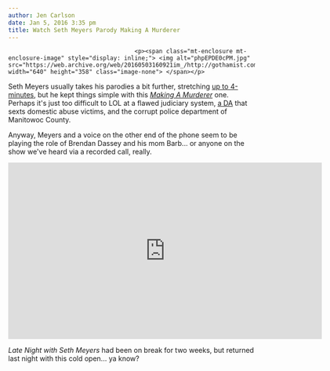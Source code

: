 ```yaml
---
author: Jen Carlson
date: Jan 5, 2016 3:35 pm
title: Watch Seth Meyers Parody Making A Murderer
---
```


	
										<p><span class="mt-enclosure mt-enclosure-image" style="display: inline;"> <img alt="phpEPDE0cPM.jpg" src="https://web.archive.org/web/20160503160921im_/http://gothamist.com/attachments/arts_jen/phpEPDE0cPM.jpg" width="640" height="358" class="image-none"> </span></p>

<p>Seth Meyers usually takes his parodies a bit further, stretching <a href="https://web.archive.org/web/20160503160921/http://gothamist.com/2014/11/14/seth_meyers_goes_full_sorkin_in_4-m.php">up to 4-minutes</a>, but he kept things simple with this <a href="https://web.archive.org/web/20160503160921/http://laist.com/tags/makingamurderer"><em>Making A Murderer</em></a> one. Perhaps it&apos;s just too difficult to LOL at a flawed judiciary system, <a href="https://web.archive.org/web/20160503160921/https://en.wikipedia.org/wiki/Ken_Kratz#Sexting_scandal">a DA</a> that sexts domestic abuse victims, and the corrupt police department of Manitowoc County. </p>

<p>Anyway, Meyers and a voice on the other end of the phone seem to be playing the role of Brendan Dassey and his mom Barb... or anyone on the show we&apos;ve heard via a recorded call, really.</p>

<p><iframe width="640" height="360" src="https://web.archive.org/web/20160503160921if_/https://www.youtube.com/embed/yRguRPcGMQA" frameborder="0" allowfullscreen></iframe></p>

<p><em>Late Night with Seth Meyers</em> had been on break for two weeks, but returned last night with this cold open... ya know?</p>					
										
									
				